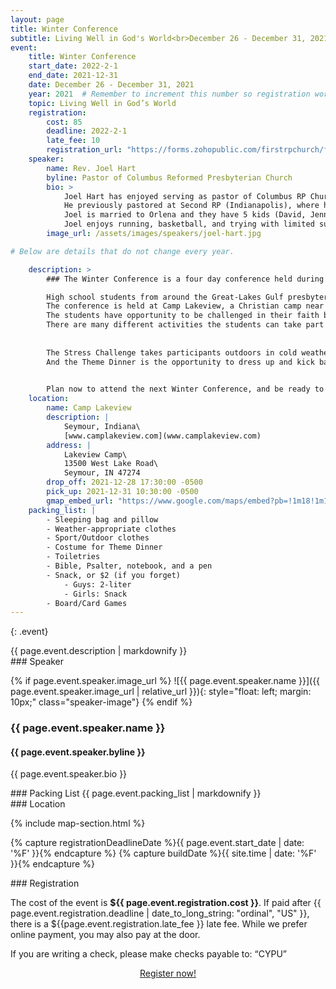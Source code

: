 ```yaml
---
layout: page
title: Winter Conference
subtitle: Living Well in God's World<br>December 26 - December 31, 2021
event:
    title: Winter Conference
    start_date: 2022-2-1
    end_date: 2021-12-31
    date: December 26 - December 31, 2021
    year: 2021  # Remember to increment this number so registration works.
    topic: Living Well in God’s World
    registration:
        cost: 85
        deadline: 2022-2-1
        late_fee: 10
        registration_url: "https://forms.zohopublic.com/firstrpchurch/form/GreatLakesGulfYouthEvents/formperma/tvPFGe07Gxksw0WgKtSdLqKDNR07ksRsP-QvSmJTBos"
    speaker:
        name: Rev. Joel Hart
        byline: Pastor of Columbus Reformed Presbyterian Church
        bio: >
            Joel Hart has enjoyed serving as pastor of Columbus RP Church since April 2021. 
            He previously pastored at Second RP (Indianapolis), where he served since graduating from RPTS in 2018. 
            Joel is married to Orlena and they have 5 kids (David, Jenny, Elisha, Esther, Seth). 
            Joel enjoys running, basketball, and trying with limited success to beat his wife at board games.
        image_url: /assets/images/speakers/joel-hart.jpg

# Below are details that do not change every year.

    description: >
        ### The Winter Conference is a four day conference held during the last week of the year.

        High school students from around the Great-Lakes Gulf presbytery, (and often the entire denomination,) gather for four days at the end of the year to participate in the Winter Conference.
        The conference is held at Camp Lakeview, a Christian camp near Columbus, Indiana. 
        The students have opportunity to be challenged in their faith by a series of messages from a guest speaker and to build friendships and community. 
        There are many different activities the students can take part in, including the Stress Challenge and the Theme Dinner.
       
 
        The Stress Challenge takes participants outdoors in cold weather for an afternoon of teamwork and testing.
        And the Theme Dinner is the opportunity to dress up and kick back for an evening of fun and games.

        
        Plan now to attend the next Winter Conference, and be ready to grow in your Christian faith!
    location: 
        name: Camp Lakeview
        description: |
            Seymour, Indiana\
            [www.camplakeview.com](www.camplakeview.com)
        address: |
            Lakeview Camp\
            13500 West Lake Road\
            Seymour, IN 47274
        drop_off: 2021-12-28 17:30:00 -0500
        pick_up: 2021-12-31 10:30:00 -0500
        gmap_embed_url: "https://www.google.com/maps/embed?pb=!1m18!1m12!1m3!1d6195.071241678412!2d-86.06634973681656!3d39.07149577177704!2m3!1f0!2f0!3f0!3m2!1i1024!2i768!4f13.1!3m3!1m2!1s0x886b9069aa475047%3A0x37d58accea1f1a93!2sLakeview%20Ministries!5e0!3m2!1sen!2sus!4v1639891460112!5m2!1sen!2sus"
    packing_list: |
        - Sleeping bag and pillow
        - Weather-appropriate clothes
        - Sport/Outdoor clothes
        - Costume for Theme Dinner
        - Toiletries
        - Bible, Psalter, notebook, and a pen
        - Snack, or $2 (if you forget)
            - Guys: 2-liter
            - Girls: Snack
        - Board/Card Games
---
```

{: .event}
<section class="description">
    {{ page.event.description | markdownify }}
</section>
<section class="speaker" markdown="1">
### Speaker

{% if page.event.speaker.image_url %}
![{{ page.event.speaker.name }}]({{ page.event.speaker.image_url | relative_url }}){: style="float: left; margin: 10px;" class="speaker-image"}
{% endif %}

### {{ page.event.speaker.name }}
#### {{ page.event.speaker.byline }}
{{ page.event.speaker.bio }}

</section>

<section class="packing_list" markdown="1">
### Packing List
{{ page.event.packing_list | markdownify }}
</section>

<section class="location" markdown="1">
### Location

{% include map-section.html %}

</section>

{% capture registrationDeadlineDate %}{{ page.event.start_date | date: '%F' }}{% endcapture %}
{% capture buildDate %}{{ site.time | date: '%F' }}{% endcapture %}

<section class="registration" markdown="1">
### Registration

The cost of the event is **${{ page.event.registration.cost }}**.
If paid after {{ page.event.registration.deadline | date_to_long_string: "ordinal", "US" }}, there is a ${{page.event.registration.late_fee }} late fee.
While we prefer online payment, you may also pay at the door.


If you are writing a check, please make checks payable to: “CYPU”

<center>
<a class="btn btn-primary btn-lg" href="{{ page.event.registration.registration_url }}">Register now!</a>
</center>
</section>
